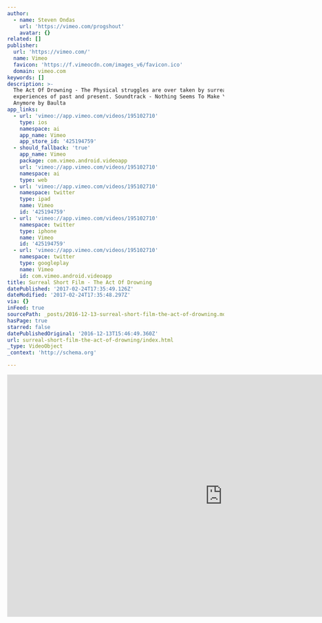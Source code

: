 ```yaml
---
author:
  - name: Steven Ondas
    url: 'https://vimeo.com/progshout'
    avatar: {}
related: []
publisher:
  url: 'https://vimeo.com/'
  name: Vimeo
  favicon: 'https://f.vimeocdn.com/images_v6/favicon.ico'
  domain: vimeo.com
keywords: []
description: >-
  The Act Of Drowning - The Physical struggles are over taken by surreal visual
  experiences of past and present. Soundtrack - Nothing Seems To Make You Smile
  Anymore by Baulta
app_links:
  - url: 'vimeo://app.vimeo.com/videos/195102710'
    type: ios
    namespace: ai
    app_name: Vimeo
    app_store_id: '425194759'
  - should_fallback: 'true'
    app_name: Vimeo
    package: com.vimeo.android.videoapp
    url: 'vimeo://app.vimeo.com/videos/195102710'
    namespace: ai
    type: web
  - url: 'vimeo://app.vimeo.com/videos/195102710'
    namespace: twitter
    type: ipad
    name: Vimeo
    id: '425194759'
  - url: 'vimeo://app.vimeo.com/videos/195102710'
    namespace: twitter
    type: iphone
    name: Vimeo
    id: '425194759'
  - url: 'vimeo://app.vimeo.com/videos/195102710'
    namespace: twitter
    type: googleplay
    name: Vimeo
    id: com.vimeo.android.videoapp
title: Surreal Short Film - The Act Of Drowning
datePublished: '2017-02-24T17:35:49.126Z'
dateModified: '2017-02-24T17:35:48.297Z'
via: {}
inFeed: true
sourcePath: _posts/2016-12-13-surreal-short-film-the-act-of-drowning.md
hasPage: true
starred: false
datePublishedOriginal: '2016-12-13T15:46:49.360Z'
url: surreal-short-film-the-act-of-drowning/index.html
_type: VideoObject
_context: 'http://schema.org'

---
```

<iframe src="https://cdn.embedly.com/widgets/media.html?src=https%3A%2F%2Fplayer.vimeo.com%2Fvideo%2F195102710&amp;url=https%3A%2F%2Fvimeo.com%2F195102710&amp;image=https%3A%2F%2Fi.vimeocdn.com%2Fvideo%2F607293537_1280.jpg&amp;key=b7d04c9b404c499eba89ee7072e1c4f7&amp;type=text%2Fhtml&amp;schema=vimeo" width="1000" height="563" scrolling="no" frameborder="0" allowfullscreen="" style=""></iframe>